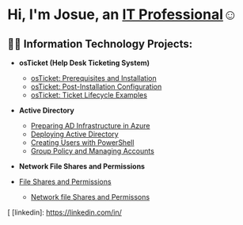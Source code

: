 <h1>Hi, I'm Josue, an <a href="https://linkedin.com/in/Josh">IT Professional</a>☺</h1>

<h2>👨‍💻 Information Technology Projects:</h2>

- <b>osTicket (Help Desk Ticketing System)</b>
  - [osTicket: Prerequisites and Installation](https://github.com/h-josue1928/osticket-prereqs)
  - [osTicket: Post-Installation Configuration](https://github.com/h-josue1928/post-install-config)
  - [osTicket: Ticket Lifecycle Examples](https://github.com/h-josue1928/Ticket-Lifecycle-Examples)

- <b>Active Directory</b>
  - [Preparing AD Infrastructure in Azure](https://github.com/h-josue1928/AD-networkfileshares-permissions)
  - [Deploying Active Directory](https://github.com/h-josue1928/AD-creating-users)
  - [Creating Users with PowerShell](https://github.com/h-josue1928/AD-networkfileshares-permissions)
  - [Group Policy and Managing Accounts](https://github.com/h-josue1928/AD-networkfileshares-permissions)

- <b>Network File Shares and Permissions</b>
- [File Shares and Permissions](https://github.com/h-josue1928/AD-networkfileshares-permissions)

    

   
 





   - [Network file Shares and Permissons](https://github.com/h-josue1928/AD-networkfileshares-permissions)





[
[linkedin]: https://linkedin.com/in/
